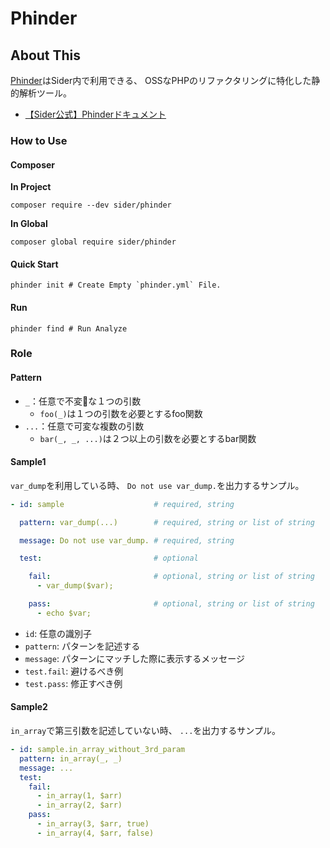 # Phinder

## About This

[Phinder](https://github.com/sider/phinder)はSider内で利用できる、
OSSなPHPのリファクタリングに特化した静的解析ツール。

- [【Sider公式】Phinderドキュメント](https://help.sider.review/tools/php/phinder)

### How to Use

#### Composer

**In Project**

```
composer require --dev sider/phinder
```

**In Global**

```
composer global require sider/phinder
```

#### Quick Start

```shell
phinder init # Create Empty `phinder.yml` File.
```

#### Run

```
phinder find # Run Analyze
```

### Role

#### Pattern

- `_`：任意で不変な１つの引数
    - `foo(_)`は１つの引数を必要とするfoo関数
- `...`：任意で可変な複数の引数
    - `bar(_, _, ...)`は２つ以上の引数を必要とするbar関数

#### Sample1

`var_dump`を利用している時、
`Do not use var_dump.`を出力するサンプル。

```yml
- id: sample                    # required, string

  pattern: var_dump(...)        # required, string or list of string

  message: Do not use var_dump. # required, string

  test:                         # optional

    fail:                       # optional, string or list of string
      - var_dump($var);

    pass:                       # optional, string or list of string
      - echo $var;
```

- `id`: 任意の識別子
- `pattern`: パターンを記述する
- `message`: パターンにマッチした際に表示するメッセージ
- `test.fail`: 避けるべき例
- `test.pass`: 修正すべき例

#### Sample2

`in_array`で第三引数を記述していない時、
`...`を出力するサンプル。

```yml
- id: sample.in_array_without_3rd_param
  pattern: in_array(_, _)
  message: ...
  test:
    fail:
      - in_array(1, $arr)
      - in_array(2, $arr)
    pass:
      - in_array(3, $arr, true)
      - in_array(4, $arr, false)
```